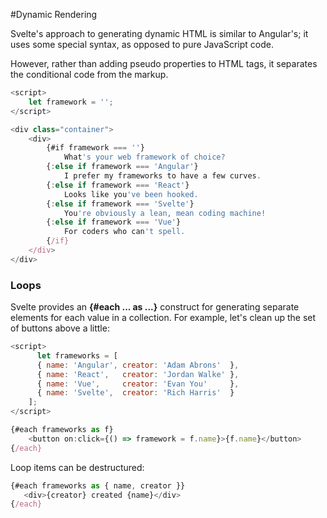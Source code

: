 #Dynamic Rendering

Svelte's approach to generating dynamic HTML is similar to Angular's; it uses some special syntax, as opposed to pure JavaScript code.

However, rather than adding pseudo properties to HTML tags, it separates the conditional code from the markup.

```javascript
<script>
    let framework = '';
</script>

<div class="container">
    <div>
        {#if framework === ''}
            What's your web framework of choice?
        {:else if framework === 'Angular'}
            I prefer my frameworks to have a few curves.
        {:else if framework === 'React'}
            Looks like you've been hooked.
        {:else if framework === 'Svelte'}
            You're obviously a lean, mean coding machine!
        {:else if framework === 'Vue'}
            For coders who can't spell.
        {/if}
    </div>
</div>
```

### Loops

Svelte provides an **{#each ... as ...}** construct for generating separate elements for each value in a collection. For example, let's clean up the set of buttons above a little:

```javascript
<script>
	  let frameworks = [
      { name: 'Angular', creator: 'Adam Abrons'  },
      { name: 'React',   creator: 'Jordan Walke' },
      { name: 'Vue',     creator: 'Evan You'     },
      { name: 'Svelte',  creator: 'Rich Harris'  }
    ];
</script>

{#each frameworks as f}
    <button on:click={() => framework = f.name}>{f.name}</button>
{/each}
```

Loop items can be destructured:

```javascript
{#each frameworks as { name, creator }}
   <div>{creator} created {name}</div>
{/each}
```

